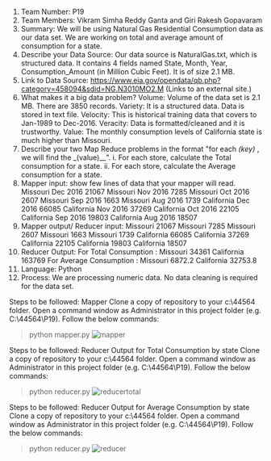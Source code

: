 
1. Team Number: P19
2. Team Members: Vikram Simha Reddy Ganta and Giri Rakesh Gopavaram
3. Summary: We will be using Natural Gas Residential Consumption data as our data set. We are working on total and average amount of consumption for a state.
4. Describe your Data Source: Our data source is NaturalGas.txt, which is structured data. It contains 4 fields named State, Month, Year, Consumption_Amount (in Million Cubic Feet). It is of size 2.1 MB.
5. Link to Data Source: https://www.eia.gov/opendata/qb.php?category=458094&sdid=NG.N3010MO2.M (Links to an external site.)
6. What makes it a big data problem?
    Volume: Volume of the data set is 2.1 MB. There are 3850 records.
    Variety: It is a structured data. Data is stored in text file.
    Velocity: This is historical training data that covers to Jan-1989 to Dec-2016.
    Veracity: Data is formatted/cleaned and it is trustworthy.
    Value: The monthly consumption levels of California state is much higher than Missouri.
7. Describe your two Map Reduce problems in the format "for each _(key)_ , we will find the _(value)__".
i. For each store, calculate the Total consumption for a state.
ii. For each store, calculate the Average consumption for a state.
8. Mapper input:  show few lines of data that your mapper will read.
Missouri          Dec         2016         21067
Missouri          Nov         2016         7285
Missouri          Oct         2016         2607
Missouri          Sep         2016         1663
Missouri         Aug         2016        1739
California       Dec         2016         66085
California        Nov         2016        37269
California        Oct         2016        22105
California        Sep         2016        19803
California        Aug         2016        18507
9. Mapper output/ Reducer input:
Missouri          21067
Missouri           7285
Missouri           2607
Missouri           1663
Missouri          1739
California         66085
California         37269
California          22105
California          19803
California         18507
10. Reducer Output:
For Total Consumption :
Missouri    34361
California    163769
For Average Consumption :
Missouri    6872.2
California    32753.8
11. Language: Python
12. Process: We are processing numeric data. No data cleaning is required for the data set.

Steps to be followed: Mapper
Clone a copy of repository to your c:\44564 folder.
Open a command window as Administrator in this project folder (e.g. C:\44564\P19).
Follow the below commands:
> python mapper.py
![mapper](https://cloud.githubusercontent.com/assets/22079671/25057729/036d14f2-2138-11e7-8325-dffb7dcbdde5.PNG)


Steps to be followed: Reducer Output for Total Consumption by state
Clone a copy of repository to your c:\44564 folder.
Open a command window as Administrator in this project folder (e.g. C:\44564\P19).
Follow the below commands:
> python reducer.py
![reducertotal](https://cloud.githubusercontent.com/assets/22079671/25059937/3ba83f18-2156-11e7-94b7-d036b6e646e3.PNG)

Steps to be followed: Reducer Output for Average Consumption by state
Clone a copy of repository to your c:\44564 folder.
Open a command window as Administrator in this project folder (e.g. C:\44564\P19).
Follow the below commands:
> python reducer.py
![reducer](https://cloud.githubusercontent.com/assets/22079671/25057733/055e3b9c-2138-11e7-81e1-19407f88ca12.PNG)


